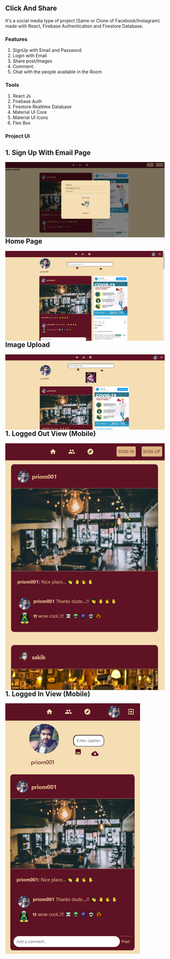 ## Click And Share

It's a social media type of project (Same or Clone of Facebook/Instagram) made with React, Firebase Authentication and Firestore Database.

### Features

1. SignUp with Email and Password.
2. Login with Email
3. Share post/Images
4. Comment.
5. Chat with the people available in the Room

### Tools

1. React Js
2. Firebase Auth
3. Firestore Realtime Database
4. Material UI Core
5. Material UI Icons
6. Flex Box

### Project UI

## 1. Sign Up With Email Page

<img align="left" alt="priom7" src="https://github.com/Priom7/Click-Share-My-Gram-Social-Media-/blob/master/UI%20Screen%20Shots/my-gram-4.png" />

## Home Page

<img align="left" alt="priom7" src="https://github.com/Priom7/Click-Share-My-Gram-Social-Media-/blob/master/UI%20Screen%20Shots/my-gram.png" />

## Image Upload

<img align="left" alt="priom7" src="https://github.com/Priom7/Click-Share-My-Gram-Social-Media-/blob/master/UI%20Screen%20Shots/my-gram-2.png" />

## 1. Logged Out View (Mobile)

<img align="left" alt="priom7" src="https://github.com/Priom7/Click-Share-My-Gram-Social-Media-/blob/master/UI%20Screen%20Shots/my-gram-5.png" />

## 1. Logged In View (Mobile)

<img align="left" alt="priom7" src="https://github.com/Priom7/Click-Share-My-Gram-Social-Media-/blob/master/UI%20Screen%20Shots/my-gram-6.PNG" />
